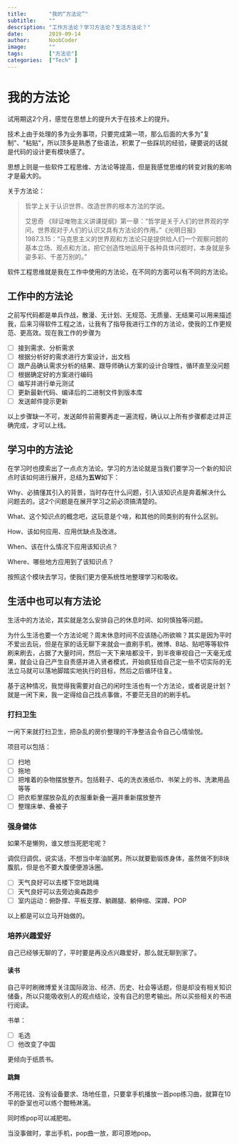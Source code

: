 ```yaml
---
title:       "我的“方法论”"
subtitle:    ""
description: "工作方法论？学习方法论？生活方法论？"
date:        2019-09-14
author:      NoobCoder
image:       ""
tags:        ["方法论"]
categories:  ["Tech" ]
---
```


# 我的方法论

试用期这2个月，感觉在思想上的提升大于在技术上的提升。

技术上由于处理的多为业务事项，只要完成第一项，那么后面的大多为"复制"、"粘贴"，所以顶多是熟悉了些语法，积累了一些踩坑的经验，硬要说的话就是代码的设计更有模块感了。

思想上则是一些软件工程思维、方法论等提高，但是我感觉思维的转变对我的影响才是最大的。

关于方法论：

> 哲学上关于认识世界、改造世界的根本方法的学说。
>
> 艾思奇 《辩证唯物主义讲课提纲》第一章：“哲学是关于人们的世界观的学问，世界观对于人们的认识又具有方法论的作用。”《光明日报》1987.3.15：“马克思主义的世界观和方法论只是提供给人们一个观察问题的基本立场、观点和方法，把它创造性地运用于各种具体问题时，本身就是多姿多彩、千差万别的。”

软件工程思维就是我在工作中使用的方法论，在不同的方面可以有不同的方法论。

## 工作中的方法论

之前写代码都是单兵作战，散漫、无计划、无规范、无质量、无结果可以用来描述我，后来习得软件工程之法，让我有了指导我进行工作的方法论，使我的工作更规范、更高效。现在我工作的步骤为

- [ ] 接到需求、分析需求
- [ ] 根据分析好的需求进行方案设计，出文档
- [ ] 跟产品确认需求分析的结果、跟导师确认方案的设计合理性，循环直至没问题
- [ ] 根据确定好的方案进行编码
- [ ] 编写并进行单元测试
- [ ] 更新最新代码、编译后的二进制文件到版本库
- [ ] 发送邮件提示更新

以上步骤缺一不可，发送邮件前需要再走一遍流程，确认以上所有步骤都走过并正确完成，才可以上线。

## 学习中的方法论

在学习时也摸索出了一点点方法论。学习的方法论就是当我们要学习一个新的知识点时该如何进行展开，总结为**五W**如下：

Why、必搞懂其引入的背景，当时存在什么问题，引入该知识点是奔着解决什么问题去的。这2个问题是在展开学习之前必须搞清楚的。

What、这个知识点的概念吧，这玩意是个啥，和其他的同类别的有什么区别。

How、该如何应用、应用优缺点及改进。

When、该在什么情况下应用该知识点？

Where、哪些地方应用到了该知识点？

按照这个模块去学习，使我们更方便系统性地整理学习和吸收。

## 生活中也可以有方法论

生活中的方法论，其实就是怎么安排自己的休息时间、如何慎独等问题。

为什么生活也要一个方法论呢？周末休息时间不应该随心所欲嘛？其实是因为平时不爱出去玩，但是在家的话无聊下来就会一直刷手机，微博、B站、贴吧等等软件刷来刷去，占据了大量时间，然后一天下来啥都没干，到半夜审视自己一天毫无成果，就会让自己产生自责感并进入贤者模式，开始疯狂给自己定一些不切实际的无法立马就可以落地脚踏实地执行的目标，然后之后循环往复。

基于这种情况，我觉得我需要对自己的闲时生活也有一个方法论，或者说是计划？就是一闲下来，我一定得给自己找点事做，不要茫无目的的刷手机。

### 打扫卫生

一闲下来就打扫卫生，把杂乱的房价整理的干净整洁会令自己心情愉悦。

项目可以包括：

- [ ] 扫地
- [ ] 拖地
- [ ] 把堆着的杂物摆放整齐。包括鞋子、屯的洗衣液纸巾、书架上的书、洗漱用品等等
- [ ] 把衣柜里摆放杂乱的衣服重新叠一遍并重新摆放整齐 
- [ ] 整理床单、叠被子

### 强身健体

如果不是懒狗，谁又想当死肥宅呢？

调侃归调侃，说实话，不想当中年油腻男。所以就要勤锻炼身体，虽然做不到8块腹肌，但是也不要大腹便便游泳圈。

- [ ] 天气良好可以去楼下空地跳绳
- [ ] 天气良好可以去旁边奥森跑步
- [ ] 室内运动：俯卧撑、平板支撑、躺踢腿、躺伸缩、深蹲、POP

以上都是可以立马开始做的。

### 培养兴趣爱好

自己已经够无聊的了，平时要是再没点兴趣爱好，那么就无聊到家了。

#### 读书

自己平时刷微博爱关注国际政治、经济、历史、社会等话题，但是却没有相关知识储备，所以只能吸收别人的观点结论，没有自己的思考输出。所以买些相关的书进行阅读。

书单：

- [ ] 毛选
- [ ] 他改变了中国

更倾向于纸质书。

#### 跳舞

不用花钱、没有设备要求、场地任意，只要拿手机播放一首pop练习曲，就算在10平的卧室也可以练个酣畅淋漓。

同时练pop可以减肥啦。

当没事做时，拿出手机，pop曲一放，即可原地pop。



